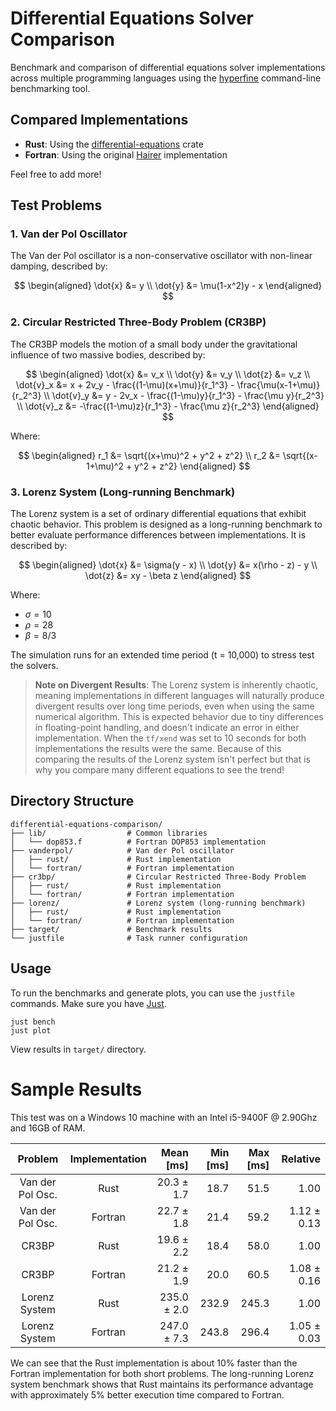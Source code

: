 # Differential Equations Solver Comparison

Benchmark and comparison of differential equations solver implementations across multiple programming languages using the [hyperfine](https://github.com/sharkdp/hyperfine) command-line benchmarking tool.

## Compared Implementations

- **Rust**: Using the [differential-equations](https://github.com/Ryan-D-Gast/differential-equations) crate
- **Fortran**: Using the original [Hairer](https://www.unige.ch/~hairer/software.html) implementation

Feel free to add more!

## Test Problems

### 1. Van der Pol Oscillator

The Van der Pol oscillator is a non-conservative oscillator with non-linear damping, described by:

$$
\begin{aligned}
\dot{x} &= y \\
\dot{y} &= \mu(1-x^2)y - x
\end{aligned}
$$

### 2. Circular Restricted Three-Body Problem (CR3BP)

The CR3BP models the motion of a small body under the gravitational influence of two massive bodies, described by:

$$
\begin{aligned}
\dot{x} &= v_x \\
\dot{y} &= v_y \\
\dot{z} &= v_z \\
\dot{v}_x &= x + 2v_y - \frac{(1-\mu)(x+\mu)}{r_1^3} - \frac{\mu(x-1+\mu)}{r_2^3} \\
\dot{v}_y &= y - 2v_x - \frac{(1-\mu)y}{r_1^3} - \frac{\mu y}{r_2^3} \\
\dot{v}_z &= -\frac{(1-\mu)z}{r_1^3} - \frac{\mu z}{r_2^3}
\end{aligned}
$$

Where:

$$
\begin{aligned}
r_1 &= \sqrt{(x+\mu)^2 + y^2 + z^2} \\
r_2 &= \sqrt{(x-1+\mu)^2 + y^2 + z^2}
\end{aligned}
$$

### 3. Lorenz System (Long-running Benchmark)

The Lorenz system is a set of ordinary differential equations that exhibit chaotic behavior. This problem is designed as a long-running benchmark to better evaluate performance differences between implementations. It is described by:

$$
\begin{aligned}
\dot{x} &= \sigma(y - x) \\
\dot{y} &= x(\rho - z) - y \\
\dot{z} &= xy - \beta z
\end{aligned}
$$

Where:
- $\sigma = 10$
- $\rho = 28$
- $\beta = 8/3$

The simulation runs for an extended time period (t = 10,000) to stress test the solvers.

> **Note on Divergent Results**: The Lorenz system is inherently chaotic, meaning implementations in different languages will naturally produce divergent results over long time periods, even when using the same numerical algorithm. This is expected behavior due to tiny differences in floating-point handling, and doesn't indicate an error in either implementation. When the `tf/xend` was set to 10 seconds for both implementations the results were the same. Because of this comparing the results of the Lorenz system isn't perfect but that is why you compare many different equations to see the trend!

## Directory Structure

```
differential-equations-comparison/
├── lib/                  # Common libraries
│   └── dop853.f          # Fortran DOP853 implementation
├── vanderpol/            # Van der Pol oscillator
│   ├── rust/             # Rust implementation
│   └── fortran/          # Fortran implementation
├── cr3bp/                # Circular Restricted Three-Body Problem
│   ├── rust/             # Rust implementation
│   └── fortran/          # Fortran implementation
├── lorenz/               # Lorenz system (long-running benchmark)
│   ├── rust/             # Rust implementation
│   └── fortran/          # Fortran implementation
├── target/               # Benchmark results
└── justfile              # Task runner configuration
```

## Usage

To run the benchmarks and generate plots, you can use the `justfile` commands. Make sure you have [Just](https://github.com/casey/just).

```
just bench
just plot
```

View results in `target/` directory.

# Sample Results

This test was on a Windows 10 machine with an Intel i5-9400F @ 2.90Ghz and 16GB of RAM.

| Problem | Implementation | Mean [ms] | Min [ms] | Max [ms] | Relative |
| :---: |:---:|---:|---:|---:|---:|
| Van der Pol Osc. | Rust | 20.3 ± 1.7 | 18.7 | 51.5 | 1.00 |
| Van der Pol Osc. | Fortran | 22.7 ± 1.8 | 21.4 | 59.2 | 1.12 ± 0.13 |
| CR3BP | Rust | 19.6 ± 2.2 | 18.4 | 58.0 | 1.00 |
| CR3BP | Fortran | 21.2 ± 1.9 | 20.0 | 60.5 | 1.08 ± 0.16 |
| Lorenz System | Rust | 235.0 ± 2.0 | 232.9 | 245.3 | 1.00 |
| Lorenz System | Fortran | 247.0 ± 7.3 | 243.8 | 296.4 | 1.05 ± 0.03 |

We can see that the Rust implementation is about 10% faster than the Fortran implementation for both short problems. The long-running Lorenz system benchmark shows that Rust maintains its performance advantage with approximately 5% better execution time compared to Fortran.

